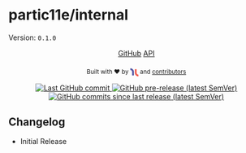 # partic11e/internal
Version: `0.1.0`

<nav class="project-links" align="center">
    <a href="https://github.com/partic11e/internal/releases/tag/v0.1.0">GitHub</a>
    <a href="/#/internal/@0.1.0/api/">API</a>
</nav>
<p align="center">
  <sub>Built with ❤ by <img src="static/img/i11n-logo.png" alt="i11n" height="16" style="vertical-align: middle;"/> and <a href="https://github.com/partic11e/internal/graphs/contributors">contributors</a></sub>
</p>

<p align="center">
  <!-- Badges -->
  <a href="https://github.com/partic11e/internal/commits/main">
    <img alt="Last GitHub commit" src="https://img.shields.io/github/last-commit/partic11e/internal.svg?style=flat-square" />
  </a>
  <a href="https://github.com/partic11e/internal/releases">
    <img alt="GitHub pre-release (latest SemVer)" src="https://img.shields.io/github/release-date-pre/partic11e/internal?style=flat-square" />
  </a>
  <a href="https://github.com/partic11e/internal/commits">
    <img alt="GitHub commits since last release (latest SemVer)" src="https://img.shields.io/github/commits-since/partic11e/internal/v0.1.0?include_prereleases&style=flat-square" />
  </a>  
</p>

## Changelog
* Initial Release
